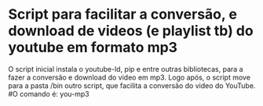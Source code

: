 # Script para facilitar a conversão, e download de videos (e playlist tb) do youtube em formato mp3
O script inicial instala o youtube-ld, pip e entre outras bibliotecas, para a fazer a conversão e download do video em mp3.
Logo após, o script move para a pasta /bin outro script, que facilita a conversão do video do YouTube.
#O comando é: you-mp3 <URL>
